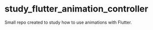# study_flutter_animation_controller
Small repo created to study how to use animations with Flutter.
